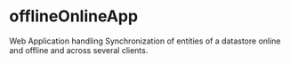 offlineOnlineApp
================


Web Application handling Synchronization of entities of a datastore online and offline and across several clients.


